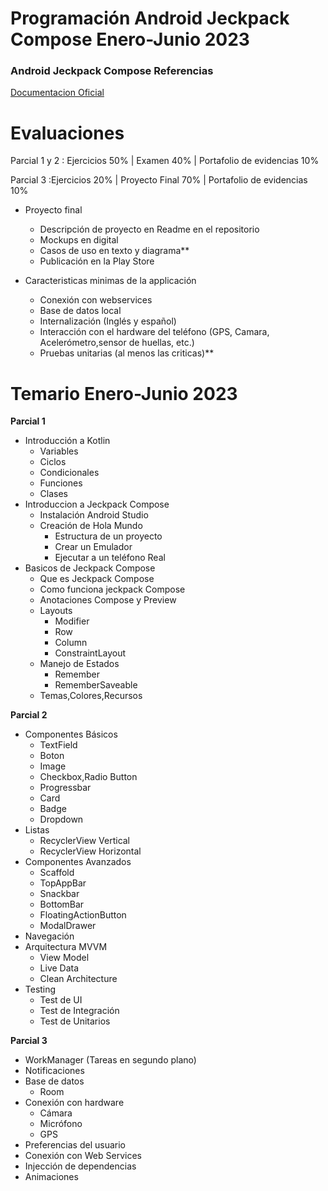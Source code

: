 # Programación Android Jeckpack Compose Enero-Junio 2023
### Android Jeckpack Compose Referencias

[Documentacion Oficial](https://developer.android.com/jetpack/compose?hl=es-419 "Documentacion Oficial")

# Evaluaciones 
Parcial 1 y 2 : Ejercicios 50% | Examen 40% | Portafolio de evidencias 10%

Parcial 3 :Ejercicios 20% | Proyecto Final 70% | Portafolio de evidencias 10%

- Proyecto final
	- Descripción de proyecto en Readme en el repositorio
	- Mockups en digital
	- Casos de uso en texto y diagrama**
	- Publicación en la Play Store
	
- Caracteristicas minimas de la applicación
	- Conexión con webservices
	- Base de datos local
	- Internalización (Inglés y español)
	- Interacción con el hardware del teléfono (GPS, Camara, Acelerómetro,sensor de huellas, etc.)
	- Pruebas unitarias (al menos las criticas)**	



# Temario Enero-Junio 2023

**Parcial 1**

- Introducción a Kotlin
	- 	Variables
	- 	Ciclos
	- 	Condicionales
	- 	Funciones
	- 	Clases
- Introduccion a Jeckpack Compose
	- Instalación Android Studio
	- Creación de Hola Mundo
		- Estructura de un proyecto
		- Crear un Emulador
		- Ejecutar a un teléfono Real
- Basicos de Jeckpack Compose
	- Que es Jeckpack Compose
	- Como funciona jeckpack Compose
	- Anotaciones Compose y Preview
	- Layouts
		- Modifier
		- Row
		- Column
		- ConstraintLayout
	- Manejo de Estados
		- Remember
		- RememberSaveable
	- Temas,Colores,Recursos



**Parcial 2**
- Componentes Básicos
	- TextField
	- Boton
	- Image
	- Checkbox,Radio Button
	- Progressbar
	- Card
	- Badge
	- Dropdown
- Listas
	- RecyclerView Vertical
	- RecyclerView Horizontal
- Componentes Avanzados
	- Scaffold
	- TopAppBar
	- Snackbar
	- BottomBar
	- FloatingActionButton
	- ModalDrawer
- Navegación
- Arquitectura MVVM
	- View Model
	- Live Data
	- Clean Architecture
- Testing
	- Test de UI
	- Test de Integración 
	- Test de Unitarios

**Parcial 3**
- WorkManager (Tareas en segundo plano)
- Notificaciones
- Base de datos 
	- Room
- Conexión con hardware
	- Cámara
	- Micrófono
	- GPS
- Preferencias del usuario
- Conexión con Web Services
- Injección de dependencias
- Animaciones
